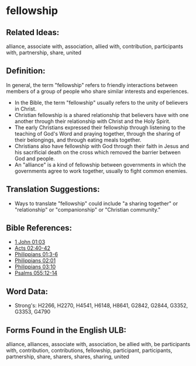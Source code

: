 # fellowship

## Related Ideas:

alliance, associate with, association, allied with, contribution, participants with, partnership, share, united

## Definition:

In general, the term "fellowship" refers to friendly interactions between members of a group of people who share similar interests and experiences.

* In the Bible, the term "fellowship" usually refers to the unity of believers in Christ.
* Christian fellowship is a shared relationship that believers have with one another through their relationship with Christ and the Holy Spirit.
* The early Christians expressed their fellowship through listening to the teaching of God's Word and praying together, through the sharing of their belongings, and through eating meals together.
* Christians also have fellowship with God through their faith in Jesus and his sacrificial death on the cross which removed the barrier between God and people.
* An "alliance" is a kind of fellowship between governments in which the governments agree to work together, usually to fight common enemies.

## Translation Suggestions:

* Ways to translate "fellowship" could include "a sharing together" or "relationship" or "companionship" or "Christian community."

## Bible References:

* [1 John 01:03](rc://en/tn/help/1jn/01/03)
* [Acts 02:40-42](rc://en/tn/help/act/02/40)
* [Philippians 01:3-6](rc://en/tn/help/php/01/03)
* [Philippians 02:01](rc://en/tn/help/php/02/01)
* [Philippians 03:10](rc://en/tn/help/php/03/10)
* [Psalms 055:12-14](rc://en/tn/help/psa/055/012)

## Word Data:

* Strong's: H2266, H2270, H4541, H6148, H8641, G2842, G2844, G3352, G3353, G4790

## Forms Found in the English ULB:

alliance, alliances, associate with, association, be allied with, be participants with, contribution, contributions, fellowship, participant, participants, partnership, share, sharers, shares, sharing, united
